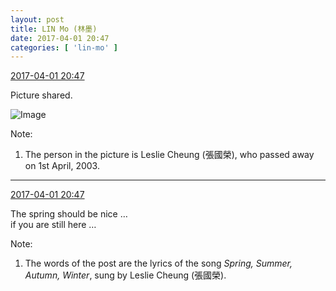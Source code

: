 ```yaml
---
layout: post
title: LIN Mo (林墨)
date: 2017-04-01 20:47
categories: [ 'lin-mo' ]
---
```


<div class="weibo-info">
  <a href="http://weibo.com/6108312042/ECwOIrcJa">2017-04-01 20:47</a>
</div>

Picture shared.

<!-- more -->

![Image](http://wx4.sinaimg.cn/mw690/006FnQZYgy1fe7gv5k1ykj30ku0ku770.jpg)

Note:
1. The person in the picture is Leslie Cheung (張國榮), who passed away on 1st April, 2003.

---

<div class="weibo-info">
  <a href="http://weibo.com/6108312042/ECwOIrcJa">2017-04-01 20:47</a>
</div>

The spring should be nice …  
if you are still here …

Note:
1. The words of the post are the lyrics of the song *Spring, Summer, Autumn, Winter*, sung by Leslie Cheung (張國榮).
